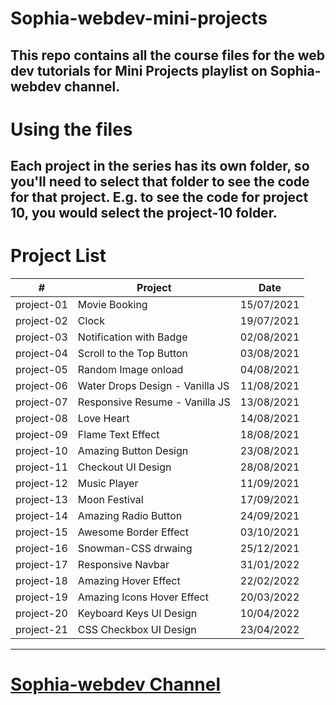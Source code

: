 # Sophia-webdev-mini-projects
This repo contains all the course files for the web dev tutorials for Mini Projects playlist on Sophia-webdev channel.
---
# Using the files
Each project in the series has its own folder, so you'll need to select that folder to see the code for that project. E.g. to see the code for project 10, you would select the project-10 folder.
---
# Project List
|#            |**Project**                                    |**Date**   
|-------------|-----------------------------------------------|----------|
|project-01   |Movie Booking                                 |15/07/2021
|project-02   |Clock                                          |19/07/2021
|project-03   |Notification with Badge                        |02/08/2021
|project-04   |Scroll to the Top Button                       |03/08/2021
|project-05   |Random Image onload                            |04/08/2021
|project-06   |Water Drops Design - Vanilla JS                |11/08/2021
|project-07   |Responsive Resume - Vanilla JS                 |13/08/2021
|project-08   |Love Heart                                     |14/08/2021
|project-09   |Flame Text Effect                              |18/08/2021
|project-10   |Amazing Button Design                          |23/08/2021
|project-11   |Checkout UI Design                             |28/08/2021
|project-12   |Music Player                                   |11/09/2021
|project-13   |Moon Festival                                  |17/09/2021
|project-14   |Amazing Radio Button                           |24/09/2021
|project-15   |Awesome Border Effect                          |03/10/2021
|project-16   |Snowman-CSS drwaing                            |25/12/2021
|project-17   |Responsive Navbar                              |31/01/2022
|project-18   |Amazing Hover Effect                           |22/02/2022
|project-19   |Amazing Icons Hover Effect                     |20/03/2022
|project-20   |Keyboard Keys UI Design                        |10/04/2022
|project-21   |CSS Checkbox UI Design                         |23/04/2022
---
# [Sophia-webdev Channel](https://space.bilibili.com/1468907420?spm_id_from=333.1007.0.0)
